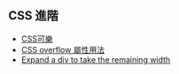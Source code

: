 ## CSS 進階

* [CSS可樂](http://csscoke.com/)
* [CSS overflow 屬性用法](http://www.wibibi.com/info.php?tid=157)
* [Expand a div to take the remaining width](http://stackoverflow.com/questions/1260122/expand-a-div-to-take-the-remaining-width)
